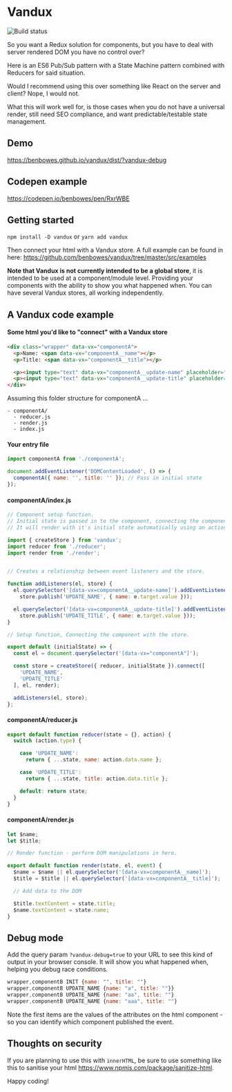 # Vandux

![Build status](https://api.travis-ci.org/benbowes/redux-style-store-vanilla-js.svg?branch=master)

So you want a Redux solution for components, but you have to deal with server rendered DOM you have no control over?

Here is an ES6 Pub/Sub pattern with a State Machine pattern combined with Reducers for said situation.

Would I recommend using this over something like React on the server and client? Nope, I would not.

What this will work well for, is those cases when you do not have a universal render, still need SEO compliance, and want predictable/testable state management.

## Demo

https://benbowes.github.io/vandux/dist/?vandux-debug

## Codepen example

https://codepen.io/benbowes/pen/RxrWBE

## Getting started

`npm install -D vandux` or `yarn add vandux`

Then connect your html with a Vandux store. A full example can be found in here: https://github.com/benbowes/vandux/tree/master/src/examples

**Note that Vandux is not currently intended to be a global store**, it is intended to be used at a component/module level. Providing your components with the ability to show you what happened when. You can have several Vandux stores, all working independently.

## A Vandux code example

#### Some html you'd like to "connect" with a Vandux store

```html
<div class="wrapper" data-vx="componentA">
  <p>Name: <span data-vx="componentA__name"></p>
  <p>Title: <span data-vx="componentA__title"></p>

  <p><input type="text" data-vx="componentA__update-name" placeholder="Alter 'Name'"></input></p>
  <p><input type="text" data-vx="componentA__update-title" placeholder="Alter 'Title'"></input></p>
</div>
```

Assuming this folder structure for componentA ...
```
- componentA/
  - reducer.js
  - render.js
  - index.js
```

#### Your entry file

```js
import componentA from './componentA';

document.addEventListener('DOMContentLoaded', () => {
  componentA({ name: '', title: '' }); // Pass in initial state
});
```

#### componentA/index.js

```js
// Component setup function.
// Initial state is passed in to the component, connecting the component with the store.
// It will render with it's initial state automatically using an action of type `INIT`.

import { createStore } from 'vandux';
import reducer from './reducer';
import render from './render';


// Creates a relationship between event listeners and the store.

function addListeners(el, store) {
  el.querySelector('[data-vx=componentA__update-name]').addEventListener('keyup', e =>
    store.publish('UPDATE_NAME', { name: e.target.value }));

  el.querySelector('[data-vx=componentA__update-title]').addEventListener('keyup', e =>
    store.publish('UPDATE_TITLE', { name: e.target.value }));
}

// Setup function, Connecting the component with the store.

export default (initialState) => {
  const el = document.querySelector('[data-vx="componentA"]');

  const store = createStore({ reducer, initialState }).connect([
    'UPDATE_NAME',
    'UPDATE_TITLE'
  ], el, render);

  addListeners(el, store);
};
```

#### componentA/reducer.js

```js
export default function reducer(state = {}, action) {
  switch (action.type) {

    case 'UPDATE_NAME':
      return { ...state, name: action.data.name };

    case 'UPDATE_TITLE':
      return { ...state, title: action.data.title };

    default: return state;
  }
}
```

#### componentA/render.js

```js
let $name;
let $title;

// Render function - perform DOM manipulations in here.

export default function render(state, el, event) {
  $name = $name || el.querySelector('[data-vx=componentA__name]');
  $title = $title || el.querySelector('[data-vx=componentA__title]');

  // Add data to the DOM

  $title.textContent = state.title;
  $name.textContent = state.name;
}
```

## Debug mode
Add the query param `?vandux-debug=true` to your URL to see this kind of output in your browser console. It will show you what happened when, helping you debug race conditions.

```js
wrapper,componentB INIT {name: "", title: ""}
wrapper,componentB UPDATE_NAME {name: "a", title: ""}}
wrapper,componentB UPDATE_NAME {name: "aa", title: ""}
wrapper,componentB UPDATE_NAME {name: "aaa", title: ""}
```
Note the first items are the values of the attributes on the html component - so you can identify which component published the event.

## Thoughts on security

If you are planning to use this with `innerHTML`, be sure to use something like this to sanitise your html https://www.npmjs.com/package/sanitize-html.

Happy coding!

